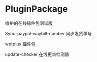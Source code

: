 # PluginPackage
维护的在线插件包测试版

Sync-paypal-waybill-number 同步发货单号

wptplus 插件包

update-checker  在线更新检测器

